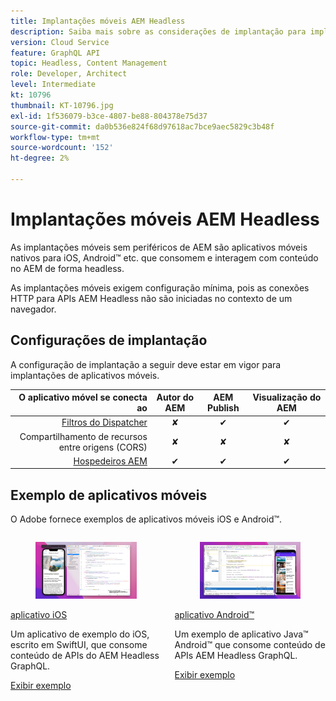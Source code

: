 ```yaml
---
title: Implantações móveis AEM Headless
description: Saiba mais sobre as considerações de implantação para implantações móveis do AEM Headless.
version: Cloud Service
feature: GraphQL API
topic: Headless, Content Management
role: Developer, Architect
level: Intermediate
kt: 10796
thumbnail: KT-10796.jpg
exl-id: 1f536079-b3ce-4807-be88-804378e75d37
source-git-commit: da0b536e824f68d97618ac7bce9aec5829c3b48f
workflow-type: tm+mt
source-wordcount: '152'
ht-degree: 2%

---
```


# Implantações móveis AEM Headless

As implantações móveis sem periféricos de AEM são aplicativos móveis nativos para iOS, Android™ etc. que consomem e interagem com conteúdo no AEM de forma headless.

As implantações móveis exigem configuração mínima, pois as conexões HTTP para APIs AEM Headless não são iniciadas no contexto de um navegador.

## Configurações de implantação

A configuração de implantação a seguir deve estar em vigor para implantações de aplicativos móveis.

| O aplicativo móvel se conecta ao | Autor do AEM | AEM Publish | Visualização do AEM |
|---------------------------------------------------:|:----------:|:-----------:|:-----------:|
| [Filtros do Dispatcher](./configurations/dispatcher-filters.md) | ✘ | ✔ | ✔ |
| Compartilhamento de recursos entre origens (CORS) | ✘ | ✘ | ✘ |
| [Hospedeiros AEM](./configurations/aem-hosts.md) | ✔ | ✔ | ✔ |

## Exemplo de aplicativos móveis

O Adobe fornece exemplos de aplicativos móveis iOS e Android™.

<div class="columns is-multiline">
    <!-- iOS app -->
    <div class="column is-half-tablet is-half-desktop is-one-third-widescreen" aria-label="iOS app" tabindex="0">
       <div class="card">
           <div class="card-image">
               <figure class="image is-16by9">
                   <a href="../example-apps/ios-swiftui-app.md" title="aplicativo iOS" tabindex="-1">
                       <img class="is-bordered-r-small" src="../example-apps/assets/ios-swiftui-app/ios-app-card.png" alt="aplicativo iOS">
                   </a>
               </figure>
           </div>
           <div class="card-content is-padded-small">
               <div class="content">
                   <p class="headline is-size-6 has-text-weight-bold"><a href="../example-apps/ios-swiftui-app.md" title="aplicativo iOS">aplicativo iOS</a></p>
                   <p class="is-size-6">Um aplicativo de exemplo do iOS, escrito em SwiftUI, que consome conteúdo de APIs do AEM Headless GraphQL.</p>
                   <a href="../example-apps/ios-swiftui-app.md" class="spectrum-Button spectrum-Button--outline spectrum-Button--primary spectrum-Button--sizeM">
                       <span class="spectrum-Button-label has-no-wrap has-text-weight-bold">Exibir exemplo</span>
                   </a>
               </div>
           </div>
       </div>
    </div>
    <!-- Android app -->
    <div class="column is-half-tablet is-half-desktop is-one-third-widescreen" aria-label="Android app" tabindex="0">
       <div class="card">
           <div class="card-image">
               <figure class="image is-16by9">
                   <a href="../example-apps/android-app.md" title="aplicativo Android™" tabindex="-1">
                       <img class="is-bordered-r-small" src="../example-apps/assets/android-java-app/android-app-card.png" alt="aplicativo Android">
                   </a>
               </figure>
           </div>
           <div class="card-content is-padded-small">
               <div class="content">
                   <p class="headline is-size-6 has-text-weight-bold"><a href="../example-apps/android-app.md" title="aplicativo Android™">aplicativo Android™</a></p>
                   <p class="is-size-6">Um exemplo de aplicativo Java™ Android™ que consome conteúdo de APIs AEM Headless GraphQL.</p>
                   <a href="../example-apps/android-app.md" class="spectrum-Button spectrum-Button--outline spectrum-Button--primary spectrum-Button--sizeM">
                       <span class="spectrum-Button-label has-no-wrap has-text-weight-bold">Exibir exemplo</span>
                   </a>
               </div>
           </div>
       </div>
    </div>
</div>
